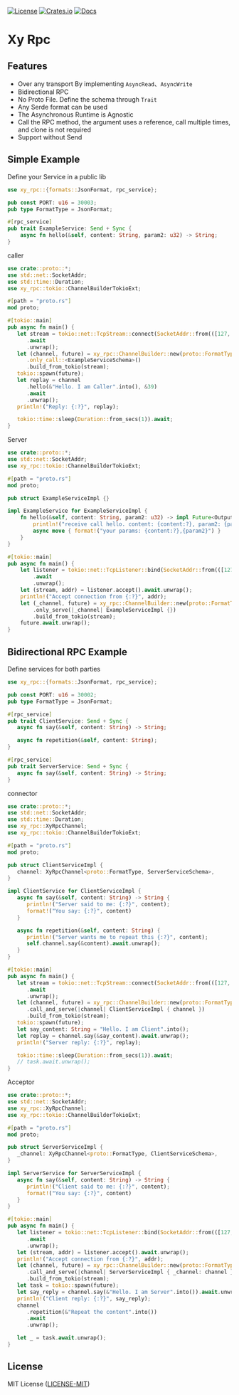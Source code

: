 [![License](https://img.shields.io/badge/license-MIT-blue.svg)](https://github.com/ycysdf/xy-rpc#LICENSE)
[![Crates.io](https://img.shields.io/crates/v/xy-rpc.svg)](https://crates.io/crates/xy-rpc)
[![Docs](https://docs.rs/xy-rpc/badge.svg)](https://docs.rs/xy-rpc)

# Xy Rpc

## Features

- Over any transport By implementing `AsyncRead`、`AsyncWrite`
- Bidirectional RPC
- No Proto File. Define the schema through `Trait`
- Any Serde format can be used
- The Asynchronous Runtime is Agnostic
- Call the RPC method, the argument uses a reference, call multiple times, and clone is not required
- Support without Send

## Simple Example

Define your Service in a public lib

```rust
use xy_rpc::{formats::JsonFormat, rpc_service};

pub const PORT: u16 = 30003;
pub type FormatType = JsonFormat;

#[rpc_service]
pub trait ExampleService: Send + Sync {
    async fn hello(&self, content: String, param2: u32) -> String;
}
```

caller

```rust
use crate::proto::*;
use std::net::SocketAddr;
use std::time::Duration;
use xy_rpc::tokio::ChannelBuilderTokioExt;

#[path = "proto.rs"]
mod proto;

#[tokio::main]
pub async fn main() {
   let stream = tokio::net::TcpStream::connect(SocketAddr::from(([127, 0, 0, 1], proto::PORT)))
      .await
      .unwrap();
   let (channel, future) = xy_rpc::ChannelBuilder::new(proto::FormatType::default())
      .only_call::<ExampleServiceSchema>()
      .build_from_tokio(stream);
   tokio::spawn(future);
   let replay = channel
      .hello(&"Hello. I am Caller".into(), &39)
      .await
      .unwrap();
   println!("Reply: {:?}", replay);

   tokio::time::sleep(Duration::from_secs(1)).await;
}
```

Server

```rust
use crate::proto::*;
use std::net::SocketAddr;
use xy_rpc::tokio::ChannelBuilderTokioExt;

#[path = "proto.rs"]
mod proto;

pub struct ExampleServiceImpl {}

impl ExampleService for ExampleServiceImpl {
    fn hello(&self, content: String, param2: u32) -> impl Future<Output = String> + Send {
        println!("receive call hello. content: {content:?}, param2: {param2}");
        async move { format!("your params: {content:?},{param2}") }
    }
}

#[tokio::main]
pub async fn main() {
    let listener = tokio::net::TcpListener::bind(SocketAddr::from(([127, 0, 0, 1], proto::PORT)))
        .await
        .unwrap();
    let (stream, addr) = listener.accept().await.unwrap();
    println!("Accept connection from {:?}", addr);
    let (_channel, future) = xy_rpc::ChannelBuilder::new(proto::FormatType::default())
        .only_serve(|_channel| ExampleServiceImpl {})
        .build_from_tokio(stream);
    future.await.unwrap();
}
```

## Bidirectional RPC Example

Define services for both parties

```rust
use xy_rpc::{formats::JsonFormat, rpc_service};

pub const PORT: u16 = 30002;
pub type FormatType = JsonFormat;

#[rpc_service]
pub trait ClientService: Send + Sync {
   async fn say(&self, content: String) -> String;

   async fn repetition(&self, content: String);
}

#[rpc_service]
pub trait ServerService: Send + Sync {
   async fn say(&self, content: String) -> String;
}
```

connector

```rust
use crate::proto::*;
use std::net::SocketAddr;
use std::time::Duration;
use xy_rpc::XyRpcChannel;
use xy_rpc::tokio::ChannelBuilderTokioExt;

#[path = "proto.rs"]
mod proto;

pub struct ClientServiceImpl {
   channel: XyRpcChannel<proto::FormatType, ServerServiceSchema>,
}

impl ClientService for ClientServiceImpl {
   async fn say(&self, content: String) -> String {
      println!("Server said to me: {:?}", content);
      format!("You say: {:?}", content)
   }

   async fn repetition(&self, content: String) {
      println!("Server wants me to repeat this {:?}", content);
      self.channel.say(&content).await.unwrap();
   }
}

#[tokio::main]
pub async fn main() {
   let stream = tokio::net::TcpStream::connect(SocketAddr::from(([127, 0, 0, 1], proto::PORT)))
      .await
      .unwrap();
   let (channel, future) = xy_rpc::ChannelBuilder::new(proto::FormatType::default())
      .call_and_serve(|channel| ClientServiceImpl { channel })
      .build_from_tokio(stream);
   tokio::spawn(future);
   let say_content: String = "Hello. I am Client".into();
   let replay = channel.say(&say_content).await.unwrap();
   println!("Server reply: {:?}", replay);

   tokio::time::sleep(Duration::from_secs(1)).await;
   // task.await.unwrap();
}
```

Acceptor

```rust
use crate::proto::*;
use std::net::SocketAddr;
use xy_rpc::XyRpcChannel;
use xy_rpc::tokio::ChannelBuilderTokioExt;

#[path = "proto.rs"]
mod proto;

pub struct ServerServiceImpl {
   _channel: XyRpcChannel<proto::FormatType, ClientServiceSchema>,
}

impl ServerService for ServerServiceImpl {
   async fn say(&self, content: String) -> String {
      println!("Client said to me: {:?}", content);
      format!("You say: {:?}", content)
   }
}

#[tokio::main]
pub async fn main() {
   let listener = tokio::net::TcpListener::bind(SocketAddr::from(([127, 0, 0, 1], proto::PORT)))
      .await
      .unwrap();
   let (stream, addr) = listener.accept().await.unwrap();
   println!("Accept connection from {:?}", addr);
   let (channel, future) = xy_rpc::ChannelBuilder::new(proto::FormatType::default())
      .call_and_serve(|channel| ServerServiceImpl { _channel: channel })
      .build_from_tokio(stream);
   let task = tokio::spawn(future);
   let say_reply = channel.say(&"Hello. I am Server".into()).await.unwrap();
   println!("Client reply: {:?}", say_reply);
   channel
      .repetition(&"Repeat the content".into())
      .await
      .unwrap();

   let _ = task.await.unwrap();
}
```

## License

MIT License ([LICENSE-MIT](https://github.com/ycysdf/xy-rpc/blob/main/LICENSE-MIT))